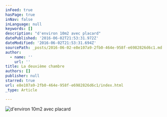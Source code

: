```yaml
---
inFeed: true
hasPage: true
inNav: false
inLanguage: null
keywords: []
description: "d'environ 10m2 avec placard"
datePublished: '2016-06-02T21:53:31.972Z'
dateModified: '2016-06-02T21:53:31.694Z'
sourcePath: _posts/2016-06-02-e8e107a9-2fb0-464e-958f-e6982826d6c1.md
author:
  - name: ''
    url: ''
title: La deuxième chambre
authors: []
publisher: null
starred: true
url: e8e107a9-2fb0-464e-958f-e6982826d6c1/index.html
_type: Article

---
```

![d'environ 10m2 avec placard](https://s3-us-west-2.amazonaws.com/the-grid-img/p/cb2cce1072281865463d62a22019c1b9322462e5.jpg)